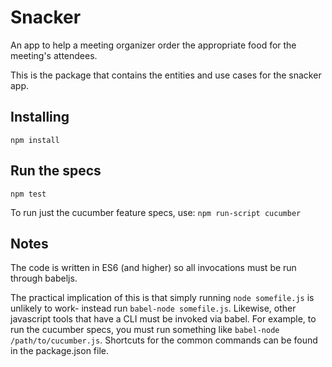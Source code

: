 # Snacker

An app to help a meeting organizer order the appropriate food for the meeting's
attendees.

This is the package that contains the entities and use cases for the snacker
app.

## Installing
`npm install`

## Run the specs
`npm test`

To run just the cucumber feature specs, use:
`npm run-script cucumber`

## Notes

The code is written in ES6 (and higher) so all invocations must be run through
babeljs.

The practical implication of this is that simply running `node somefile.js` is
unlikely to work- instead run `babel-node somefile.js`. Likewise, other javascript
tools that have a CLI must be invoked via babel. For example, to run the cucumber
specs, you must run something like `babel-node /path/to/cucumber.js`. Shortcuts
for the common commands can be found in the package.json file.
